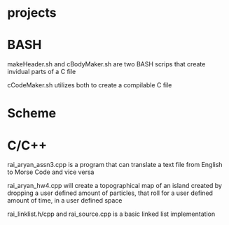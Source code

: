 # projects
# BASH
  makeHeader.sh and cBodyMaker.sh are two BASH scrips that create invidual parts of a C file
  
  cCodeMaker.sh utilizes both to create a compilable C file
  
# Scheme
  
  
# C/C++
  rai_aryan_assn3.cpp is a program that can translate a text file from English to Morse Code and vice versa
  
  rai_aryan_hw4.cpp will create a topographical map of an island created by dropping a user defined amount of particles, that roll for a user defined amount of time, in a user defined space
  
  rai_linklist.h/cpp and rai_source.cpp is a basic linked list implementation
  
